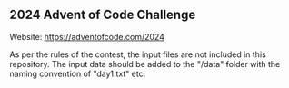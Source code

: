 ## 2024 Advent of Code Challenge

Website: https://adventofcode.com/2024

As per the rules of the contest, the input files are not included in this repository. The input data should be added to the "/data" folder with the naming convention of "day1.txt" etc.
